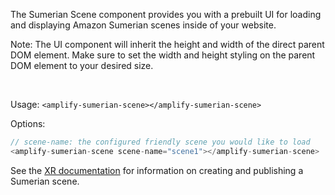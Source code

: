 The Sumerian Scene component provides you with a prebuilt UI for loading and displaying Amazon Sumerian scenes inside of your website.

<amplify-callout>

Note: The UI component will inherit the height and width of the direct parent DOM element. Make sure to set the width and height styling on the parent DOM element to your desired size.

</amplify-callout>
</br>

Usage: ```<amplify-sumerian-scene></amplify-sumerian-scene>```

Options:

```javascript
// scene-name: the configured friendly scene you would like to load
<amplify-sumerian-scene scene-name="scene1"></amplify-sumerian-scene>
```

See the [XR documentation](~/lib/xr/start.md) for information on creating and publishing a Sumerian scene.